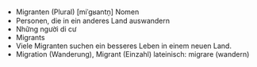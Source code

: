 - Migranten (Plural)	[miˈɡʁantn̩]	Nomen
- Personen, die in ein anderes Land auswandern
- Những người di cư
- Migrants
- Viele Migranten suchen ein besseres Leben in einem neuen Land.
- Migration (Wanderung), Migrant (Einzahl)	lateinisch: migrare (wandern)